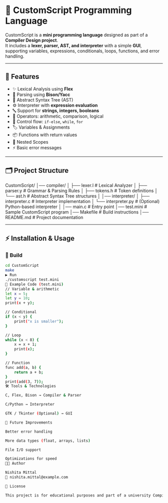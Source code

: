 # 🚀 CustomScript Programming Language  

CustomScript is a **mini programming language** designed as part of a **Compiler Design project**.  
It includes a **lexer, parser, AST, and interpreter** with a simple **GUI**, supporting variables, expressions, conditionals, loops, functions, and error handling.  

---

## 📌 Features  
- ✨ Lexical Analysis using **Flex**  
- 🧩 Parsing using **Bison/Yacc**  
- 🌳 Abstract Syntax Tree (AST)  
- ⚙️ Interpreter with **expression evaluation**  
- 🔤 Support for **strings, integers, booleans**  
- 🔗 Operators: arithmetic, comparison, logical  
- 🔁 Control flow: `if-else`, `while`, `for`  
- 🏷️ Variables & Assignments  
- 📦 Functions with return values  
- 📌 Nested Scopes  
- ⚡ Basic error messages  

---

## 🗂️ Project Structure  
CustomScript/
│── compiler/
│ ├── lexer.l # Lexical Analyzer
│ ├── parser.y # Grammar & Parsing Rules
│ ├── tokens.h # Token definitions
│ └── ast.h # Abstract Syntax Tree structures
│
│── interpreter/
│ ├── interpreter.c # Interpreter implementation
│ └── interpreter.py # (Optional) Python-based interpreter
│
│── main.c # Entry point
│── test.mini # Sample CustomScript program
│── Makefile # Build instructions
│── README.md # Project documentation


---

## ⚡ Installation & Usage  

### 🔨 Build  
```bash
cd CustomScript
make
▶️ Run
./customscript test.mini
📝 Example Code (test.mini)
// Variable & arithmetic
let x = 5;
let y = 10;
print(x + y);

// Conditional
if (x < y) {
    print("x is smaller");
}

// Loop
while (x < 8) {
    x = x + 1;
    print(x);
}

// Function
func add(a, b) {
    return a + b;
}
print(add(3, 7));
🛠️ Tools & Technologies

C, Flex, Bison → Compiler & Parser

C/Python → Interpreter

GTK / Tkinter (Optional) → GUI

📌 Future Improvements

Better error handling

More data types (float, arrays, lists)

File I/O support

Optimizations for speed
👨‍💻 Author

Nishita Mittal
📧 nishita.mittal@example.com

📜 License

This project is for educational purposes and part of a university Compiler Design project.
